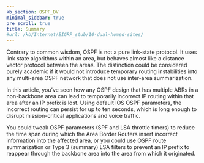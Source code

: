 ```yaml
---
kb_section: OSPF_DV
minimal_sidebar: true
pre_scroll: true
title: Summary
#url: /kb/Internet/EIGRP_stub/10-dual-homed-sites/
---
```

Contrary to common wisdom, OSPF is not a pure link-state protocol. It uses link state algorithms within an area, but behaves almost like a distance vector protocol between the areas. The distinction could be considered purely academic if it would not introduce temporary routing instabilities into any multi-area OSPF network that does not use inter-area summarization.

In this article, you’ve seen how any OSPF design that has multiple ABRs in a non-backbone area can lead to temporarily incorrect IP routing within that area after an IP prefix is lost. Using default IOS OSPF parameters, the incorrect routing can persist for up to ten seconds, which is long enough to disrupt mission-critical applications and voice traffic.

You could tweak OSPF parameters (SPF and LSA throttle timers) to reduce the time span during which the Area Border Routers insert incorrect information into the affected area, or you could use OSPF route summarization or Type 3 (summary) LSA filters to prevent an IP prefix to reappear through the backbone area into the area from which it originated.
